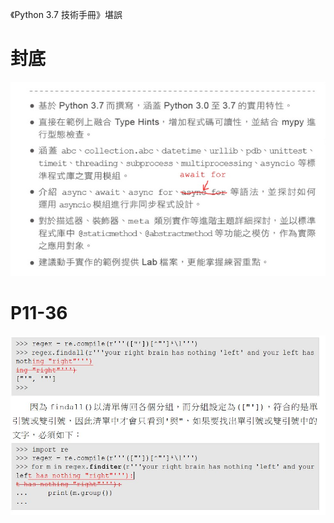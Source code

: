 《Python 3.7 技術手冊》堪誤

# 封底

![BackCover-1](images/BackCover-1.JPG)

# P11-36

![P11-36](images/P11-36-1.JPG)